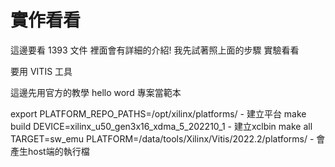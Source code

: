 # 實作看看

這邊要看 1393 文件 裡面會有詳細的介紹! 我先試著照上面的步驟 實驗看看

要用 VITIS 工具

這邊先用官方的教學 hello word 專案當範本

export PLATFORM_REPO_PATHS=/opt/xilinx/platforms/  - 建立平台
make build DEVICE=xilinx_u50_gen3x16_xdma_5_202210_1 - 建立xclbin
make all TARGET=sw_emu PLATFORM=/data/tools/Xilinx/Vitis/2022.2/platforms/ - 會產生host端的執行檔